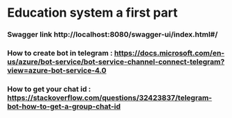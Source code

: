 # Education system a first part
### Swagger link http://localhost:8080/swagger-ui/index.html#/

### How to create bot in telegram : https://docs.microsoft.com/en-us/azure/bot-service/bot-service-channel-connect-telegram?view=azure-bot-service-4.0

### How to get your chat id : https://stackoverflow.com/questions/32423837/telegram-bot-how-to-get-a-group-chat-id
